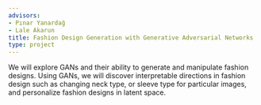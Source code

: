 ```yaml
---
advisors:
- Pınar Yanardağ
- Lale Akarun
title: Fashion Design Generation with Generative Adversarial Networks
type: project
---
```


We will explore GANs and their ability to generate and manipulate fashion designs. Using GANs, we will discover interpretable directions in fashion design such as changing neck type, or sleeve type for particular images, and personalize fashion designs in latent space.